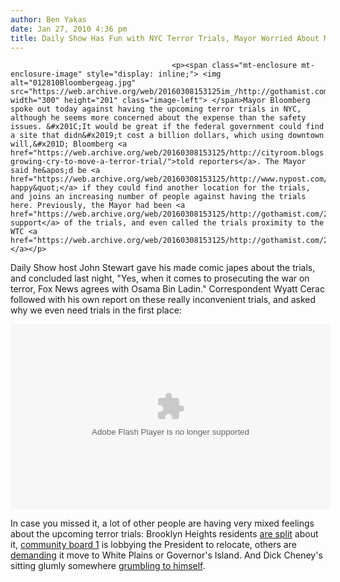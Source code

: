 ```yaml
---
author: Ben Yakas
date: Jan 27, 2010 4:36 pm
title: Daily Show Has Fun with NYC Terror Trials, Mayor Worried About Money
---
```


	
										<p><span class="mt-enclosure mt-enclosure-image" style="display: inline;"> <img alt="012810Bloombergeag.jpg" src="https://web.archive.org/web/20160308153125im_/http://gothamist.com/attachments/nyc_arts_john/012810Bloombergeag.jpg" width="300" height="201" class="image-left"> </span>Mayor Bloomberg spoke out today against having the upcoming terror trials in NYC, although he seems more concerned about the expense than the safety issues. &#x201C;It would be great if the federal government could find a site that didn&#x2019;t cost a billion dollars, which using downtown will,&#x201D; Bloomberg <a href="https://web.archive.org/web/20160308153125/http://cityroom.blogs.nytimes.com/2010/01/27/a-growing-cry-to-move-a-terror-trial/">told reporters</a>. The Mayor said he&apos;d be <a href="https://web.archive.org/web/20160308153125/http://www.nypost.com/p/blogs/knickerbocker/terror_trials_could_cost_city_billion_IfVqe2tgg3aeoJPZOSaUHJ">&quot;very happy&quot;</a> if they could find another location for the trials, and joins an increasing number of people against having the trials here. Previously, the Mayor had been <a href="https://web.archive.org/web/20160308153125/http://gothamist.com/2009/11/15/giuliani_mistake_to_bring_911_trial.php">in support</a> of the trials, and even called the trials proximity to the WTC <a href="https://web.archive.org/web/20160308153125/http://gothamist.com/2009/11/18/arizona_rep_to_bloomberg_terrorists.php">&quot;fitting.&quot;</a></p>

<p>Daily Show host John Stewart gave his made comic japes about the trials, and concluded last night,  &quot;Yes, when it comes to prosecuting the war on terror, Fox News agrees with Osama Bin Ladin.&quot; Correspondent Wyatt Cerac followed with his own report on these really inconvenient trials, and asked why we even need trials in the first place:</p>

<center><object width="512" height="296"><param name="movie" value="http://www.hulu.com/embed/MsBkbVKGa8g-raTBXZqZhQ"><param name="allowFullScreen" value="true"><embed src="https://web.archive.org/web/20160308153125oe_/http://www.hulu.com/embed/MsBkbVKGa8g-raTBXZqZhQ" type="application/x-shockwave-flash" allowfullscreen="true" width="512" height="296"></object></center>

<p>In case you missed it, a lot of other people are having very mixed feelings about the upcoming terror trials: Brooklyn Heights residents <a href="https://web.archive.org/web/20160308153125/http://gothamist.com/2009/12/16/brooklyn_heights_residents_split_ab.php">are split</a> about it, <a href="https://web.archive.org/web/20160308153125/http://gothamist.com/2010/01/21/community_board_challenges_obama_ov.php ">community board 1</a> is lobbying the President to relocate, others are <a href="https://web.archive.org/web/20160308153125/http://gothamist.com/2010/01/26/if_governors_island_cant_host_terro.php">demanding</a> it move to White Plains or Governor&apos;s Island. And Dick Cheney&apos;s sitting glumly somewhere <a href="https://web.archive.org/web/20160308153125/http://gothamist.com/2009/12/09/cheney_trashes_obama_on_terror_tria.php">grumbling to himself</a>. </p>					
										
									
				